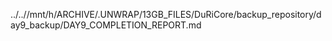 ../..//mnt/h/ARCHIVE/.UNWRAP/13GB_FILES/DuRiCore/backup_repository/day9_backup/DAY9_COMPLETION_REPORT.md